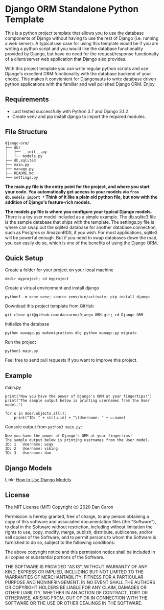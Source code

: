 Django ORM Standalone Python Template
==============================

This is a python project template that allows you to use the database components of Django without having to use the rest of Django (i.e. running a web server). A typical use case for using this template would be if you are writing a python script and you would like the database functionality provided by Django, but have no need for the request/response functionalty of a client/server web application that Django also provides. 

With this project template you can write regular python scripts and use Django's excellent ORM functionality with the database backend of your choice. This makes it convienient for Djangonauts to write database driven python applications with the familiar and well polished Django ORM. Enjoy.

Requirements
------------
- Last tested successfully with Python 3.7 and Django 3.1.2
- Create venv and pip install django to import the required modules.

File Structure
--------------
```
django-orm/
├── db/
│   ├── __init__.py
│   └── models.py
├── db.sqlite3
├── main.py
├── manage.py
├── README.md
└── settings.py
```

__The main.py file is the entry point for the project, and where you start your code. You automatically get access to your models via ```from db.models import *```
Think of it like a plain old python file, but now with the addition of Django's feature-rich models.__

__The models.py file is where you configure your typical Django models.__ There is a toy user model included as a simple example. The db.sqlite3 file is the sample database that ships with the template. The settings.py file is where can swap out the sqlite3 database for another database connection, such as Postgres or AmazonRDS, if you wish. For most applications, sqlite3 will be powerful enough. But if you need to swap databases down the road, you can easily do so, which is one of the benefits of using the Django ORM. 

Quick Setup
-----------
Create a folder for your project on your local machine
```
mkdir myproject; cd myproject
```
Create a virtual environment and install django
```
python3 -m venv venv; source venv/bin/activate; pip install django
```
Download this project template from GitHub
```
git clone git@github.com:dancaron/Django-ORM.git; cd Django-ORM
```
Initialize the database
```
python manage.py makemigrations db; python manage.py migrate
```
Run the project
```
python3 main.py
```

Feel free to send pull requests if you want to improve this project.

Example
-------
main.py
```
print("Now you have the power of Django's ORM at your fingertips!")
print("The sample output below is printing usernames from the User model.")

for u in User.objects.all():
	print("ID: " + str(u.id) + "\tUsername: " + u.name)
```
Console output from ```python3 main.py```:
```
Now you have the power of Django's ORM at your fingertips!
The sample output below is printing usernames from the User model.
ID: 1	Username: wsqy
ID: 2	Username: viking
ID: 3	Username: dan
```

Django Models
-------------

Link: [How to Use Django Models](https://docs.djangoproject.com/en/3.1/topics/db/models/)

License
-------

The MIT License (MIT) Copyright (c) 2020 Dan Caron

Permission is hereby granted, free of charge, to any person obtaining a copy of this software and associated documentation files (the "Software"), to deal in the Software without restriction, including without limitation the rights to use, copy, modify, merge, publish, distribute, sublicense, and/or sell copies of the Software, and to permit persons to whom the Software is furnished to do so, subject to the following conditions:

The above copyright notice and this permission notice shall be included in all copies or substantial portions of the Software.

THE SOFTWARE IS PROVIDED "AS IS", WITHOUT WARRANTY OF ANY KIND, EXPRESS OR IMPLIED, INCLUDING BUT NOT LIMITED TO THE WARRANTIES OF MERCHANTABILITY, FITNESS FOR A PARTICULAR PURPOSE AND NONINFRINGEMENT. IN NO EVENT SHALL THE AUTHORS OR COPYRIGHT HOLDERS BE LIABLE FOR ANY CLAIM, DAMAGES OR OTHER LIABILITY, WHETHER IN AN ACTION OF CONTRACT, TORT OR OTHERWISE, ARISING FROM, OUT OF OR IN CONNECTION WITH THE SOFTWARE OR THE USE OR OTHER DEALINGS IN THE SOFTWARE.

